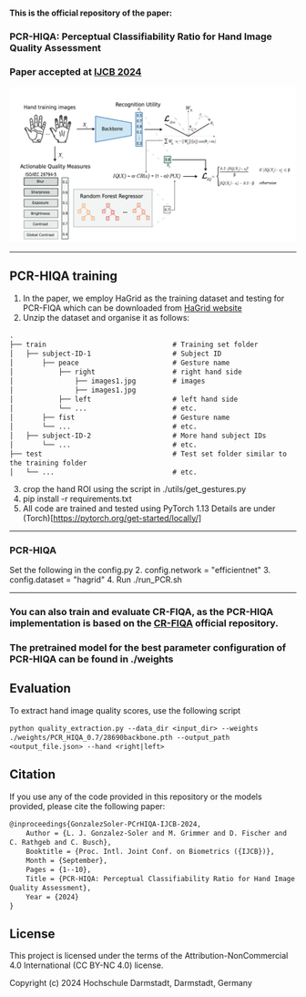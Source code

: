 
#### This is the official repository of the paper:
### PCR-HIQA: Perceptual Classifiability Ratio for Hand Image Quality Assessment 
### Paper accepted at [IJCB 2024](https://ijcb2024.ieee-biometrics.org/accepted-papers/)

<img src="utils/workflow.png"> 

<hr/>


## PCR-HIQA training ##
1. In the paper, we employ HaGrid as the training dataset and testing for PCR-FIQA which can be downloaded from [HaGrid website](https://github.com/hukenovs/hagrid) 
2. Unzip the dataset and organise it as follows:

```
.
├── train                               # Training set folder
│   ├── subject-ID-1                    # Subject ID
│       ├── peace                       # Gesture name
│           ├── right                   # right hand side
│               ├── images1.jpg         # images
│               ├── images1.jpg 
│           ├── left                    # left hand side
│           └── ...                     # etc.
│       ├── fist                        # Gesture name
│       └── ...                         # etc.
│   ├── subject-ID-2                    # More hand subject IDs
│       └── ...                         # etc.
├── test                                # Test set folder similar to the training folder
│   └── ...                             # etc.     

```  

3. crop the hand ROI using the script in ./utils/get_gestures.py 
4. pip install -r requirements.txt
5. All code are trained and tested using PyTorch 1.13
Details are under (Torch)[https://pytorch.org/get-started/locally/]
<hr/>

### PCR-HIQA ###
Set the following in the config.py
2. config.network = "efficientnet"
3. config.dataset = "hagrid" 
4. Run ./run_PCR.sh
<hr/>

### You can also train and evaluate CR-FIQA, as the PCR-HIQA implementation is based on the [CR-FIQA](https://github.com/fdbtrs/CR-FIQA) official repository. 

### The pretrained model for the best parameter configuration of PCR-HIQA can be found in ./weights

## Evaluation ##
To extract hand image quality scores, use the following script
```
python quality_extraction.py --data_dir <input_dir> --weights ./weights/PCR_HIQA_0.7/28690backbone.pth --output_path <output_file.json> --hand <right|left> 
```

## Citation ##
If you use any of the code provided in this repository or the models provided, please cite the following paper:
```
@inproceedings{GonzalezSoler-PCrHIQA-IJCB-2024,
    Author = {L. J. Gonzalez-Soler and M. Grimmer and D. Fischer and C. Rathgeb and C. Busch},
    Booktitle = {Proc. Intl. Joint Conf. on Biometrics ({IJCB})},
    Month = {September},
    Pages = {1--10},
    Title = {PCR-HIQA: Perceptual Classifiability Ratio for Hand Image Quality Assessment},
    Year = {2024}
}

```


## License ##

This project is licensed under the terms of the Attribution-NonCommercial 4.0 International (CC BY-NC 4.0) license. 

Copyright (c) 2024 Hochschule Darmstadt, Darmstadt, Germany
